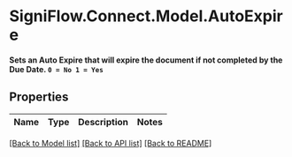 # SigniFlow.Connect.Model.AutoExpire
#### Sets an Auto Expire that will expire the document if not completed by the Due Date.  `0 = No 1 = Yes` 

## Properties

Name | Type | Description | Notes
------------ | ------------- | ------------- | -------------

[[Back to Model list]](../README.md#documentation-for-models) [[Back to API list]](../README.md#documentation-for-api-endpoints) [[Back to README]](../README.md)

